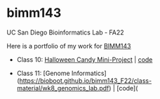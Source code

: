 # bimm143
UC San Diego Bioinformatics Lab - FA22

Here is a portfolio of my work for [BIMM143](https://bioboot.github.io/bimm143_F22/)

- Class 10: [Halloween Candy Mini-Project](https://bioboot.github.io/bimm143_F22/class-material/Halloween_candy.html)  |    [code](https://github.com/bel008/bimm143/blob/main/class10halloween/class10halloween.md)

- Class 11: [Genome Informatics] (https://bioboot.github.io/bimm143_F22/class-material/wk8_genomics_lab.pdf)      |     [code](
